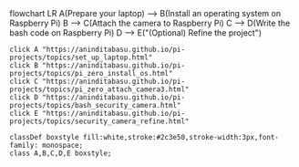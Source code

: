 <div class="mermaid">
flowchart LR
    A(Prepare your laptop) --> B(Install an operating system on Raspberry Pi)
    B --> C(Attach the camera to Raspberry Pi)
	C --> D(Write the bash code on Raspberry Pi)
    D --> E("(Optional) Refine the project")
	
	click A "https://aninditabasu.github.io/pi-projects/topics/set_up_laptop.html"
	click B "https://aninditabasu.github.io/pi-projects/topics/pi_zero_install_os.html"
	click C "https://aninditabasu.github.io/pi-projects/topics/pi_zero_attach_camera3.html"
	click D "https://aninditabasu.github.io/pi-projects/topics/bash_security_camera.html"
	click E "https://aninditabasu.github.io/pi-projects/topics/security_camera_refine.html"
	
	classDef boxstyle fill:white,stroke:#2c3e50,stroke-width:3px,font-family: monospace;
    class A,B,C,D,E boxstyle;
</div>